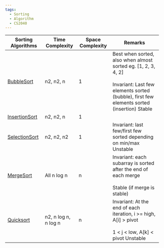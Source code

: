 ```yaml
---
tags:
  - Sorting
  - Algorithm
  - CS2040
---
```

| Sorting Algorithms                         | Time Complexity      | Space Complexity | Remarks                                                                                                                                                         |
| ------------------------------------------ | -------------------- | ---------------- | --------------------------------------------------------------------------------------------------------------------------------------------------------------- |
| [BubbleSort](BubbleSort.md)   | n2, n2, n            | 1                | Best when sorted, also when almost sorted eg. [1, 2, 3, 4, 2]<br><br>Invariant: Last few elements sorted (bubble), first few elements sorted (insertion) Stable |
| [InsertionSort](InsertionSort.md) | n2, n2, n            | 1                |                                                                                                                                                                 |
| [SelectionSort](SelectionSort.md)                                  | n2, n2, n2           | 1                | Invariant: last few/first few sorted depending on min/max Unstable                                                                                              |
| [MergeSort](MergeSort.md)                                      | All n log n          | n                | Invariant: each subarray is sorted after the end of each merge<br><br>Stable (if merge is stable)                                                               |
| [Quicksort](Quicksort.md)                                      | n2, n log n, n log n | n                | Invariant: At the end of each iteration, i >= high, A[i] > pivot<br><br>1 < j < low, A[k] < pivot Unstable                                                      |
